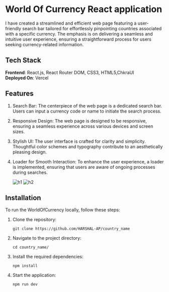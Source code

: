 # World Of Currency React application


I have created a streamlined and efficient web page featuring a user-friendly search bar tailored for effortlessly pinpointing countries associated with a specific currency. The emphasis is on delivering a seamless and intuitive user experience, ensuring a straightforward process for users seeking currency-related information.

## Tech Stack
**Frontend**: React.js, React Router DOM, CSS3, HTML5,ChkraUI    
**Deployed On**: Vercel

## Features
1. Search Bar:
    The centerpiece of the web page is a dedicated search bar.
    Users can input a currency code or name to initiate the search process.
   
3. Responsive Design:
    The web page is designed to be responsive, ensuring a seamless experience across various devices and screen sizes.
   
5. Stylish UI:
    The user interface is crafted for clarity and simplicity.
    Thoughtful color schemes and typography contribute to an aesthetically pleasing design.
   
6. Loader for Smooth Interaction:
    To enhance the user experience, a loader is implemented, ensuring that users are aware of ongoing processes during searches.
   
   ![h1](https://github.com/HARSHAL-AP/country_name/assets/100954039/8f965386-15b1-42f4-8404-149d34a5a56a)
![h2](https://github.com/HARSHAL-AP/country_name/assets/100954039/1df35637-17f8-46a3-b30c-a0313bc13382)


## Installation

To run the WorldOfCurrency locally, follow these steps:

1. Clone the repository:

   ```
   git clone https://github.com/HARSHAL-AP/country_name
   ```

2. Navigate to the project directory:

   ```
   cd country_name/
   ```

3. Install the required dependencies:

   ```
   npm install
   ```

4. Start the application:

   ```
   npm run dev
   ```
